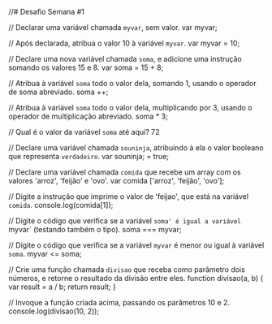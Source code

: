 //# Desafio Semana #1

// Declarar uma variável chamada `myvar`, sem valor.
var myvar;

// Após declarada, atribua o valor 10 à variável `myvar`.
var myvar = 10;

// Declare uma nova variável chamada `soma`, e adicione uma instrução somando os valores 15 e 8.
var soma = 15 + 8;

// Atribua à variável `soma` todo o valor dela, somando 1, usando o operador de soma abreviado.
soma ++;

// Atribua à variável `soma` todo o valor dela, multiplicando por 3, usando o operador de multiplicação abreviado.
soma * 3; 

// Qual é o valor da variável `soma` até aqui?
72

// Declare uma variável chamada `souninja`, atribuindo à ela o valor booleano que representa `verdadeiro`.
var souninja; = true;

// Declare uma variável chamada `comida` que recebe um array com os valores 'arroz', 'feijão' e 'ovo'.
var comida ['arroz', 'feijão', 'ovo'];

// Digite a instrução que imprime o valor de 'feijao', que está na variável `comida`.
console.log(comida[1]);

// Digite o código que verifica se a variável `soma' é igual a variável `myvar` (testando também o tipo).
soma === myvar;

// Digite o código que verifica se a variável `myvar` é menor ou igual à variável `soma`.
myvar <= soma;

// Crie uma função chamada `divisao` que receba como parâmetro dois números, e retorne o resultado da divisão entre eles.
function divisao(a, b) {
    var result = a / b;
    return result;
}

// Invoque a função criada acima, passando os parâmetros 10 e 2.
console.log(divisao(10, 2));


